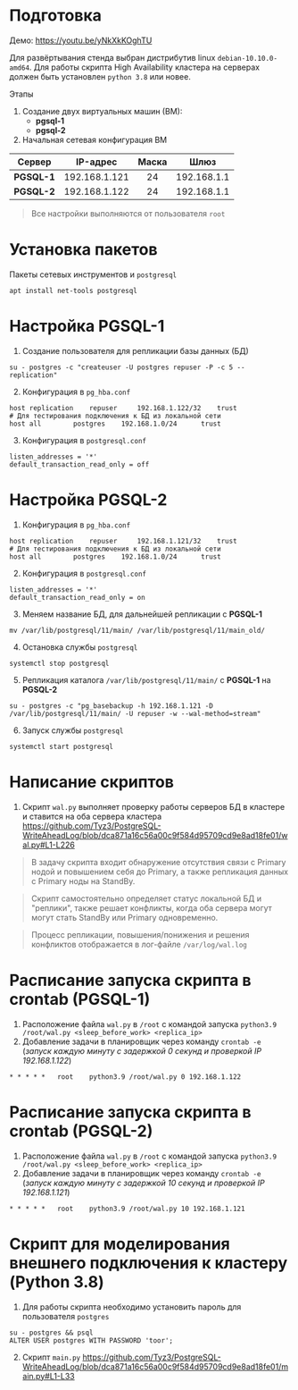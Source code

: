 # Подготовка
Демо: https://youtu.be/yNkXkKOghTU

Для развёртывания стенда выбран дистрибутив linux `debian-10.10.0-amd64`.
Для работы скрипта High Availability кластера на серверах должен быть установлен `python 3.8` или новее.

Этапы
1. Создание двух виртуальных машин (ВМ):
	* **pgsql-1** 
	* **pgsql-2**
2. Начальная сетевая конфигурация ВМ

| Сервер | IP-адрес | Маска | Шлюз |
| --- | :---: | :---: | :---: |
| **PGSQL-1**  | 192.168.1.121 | 24 | 192.168.1.1 |
| **PGSQL-2**  | 192.168.1.122 | 24 | 192.168.1.1 |

> Все настройки выполняются от пользователя `root`

# Установка пакетов
Пакеты сетевых инструментов и `postgresql`
```
apt install net-tools postgresql
```

# Настройка PGSQL-1
1. Создание пользователя для репликации базы данных (БД) 
```
su - postgres -с "createuser -U postgres repuser -P -c 5 --replication"
```
2. Конфигурация в `pg_hba.conf`
```
host replication	repuser		192.168.1.122/32	trust
# Для тестирования подключения к БД из локальной сети
host all		postgres	192.168.1.0/24		trust
```
3. Конфигурация в `postgresql.conf`
```
listen_addresses = '*'
default_transaction_read_only = off
```

# Настройка PGSQL-2
1. Конфигурация в `pg_hba.conf`
```
host replication	repuser		192.168.1.121/32	trust
# Для тестирования подключения к БД из локальной сети
host all		postgres	192.168.1.0/24 		trust
```
2. Конфигурация в `postgresql.conf`
```
listen_addresses = '*'
default_transaction_read_only = on
```
3. Меняем название БД, для дальнейшей репликации с **PGSQL-1**
```
mv /var/lib/postgresql/11/main/ /var/lib/postgresql/11/main_old/
```
4. Остановка службы `postgresql`
```
systemctl stop postgresql
```
5. Репликация каталога `/var/lib/postgresql/11/main/` с **PGSQL-1** на **PGSQL-2**
```
su - postgres -c "pg_basebackup -h 192.168.1.121 -D /var/lib/postgresql/11/main/ -U repuser -w --wal-method=stream"
```
6. Запуск службы `postgresql`
```
systemctl start postgresql
```

# Написание скриптов
1. Скрипт `wal.py` выполняет проверку работы серверов БД в кластере и ставится на оба сервера кластера
https://github.com/Tyz3/PostgreSQL-WriteAheadLog/blob/dca871a16c56a00c9f584d95709cd9e8ad18fe01/wal.py#L1-L226

> В задачу скрипта входит обнаружение отсутствия связи с Primary нодой и повышением себя до Primary, а также репликация данных с Primary ноды на  StandBy.

> Скрипт самостоятельно определяет статус локальной БД и "реплики", также решает конфликты, когда оба сервера могут могут стать StandBy или Primary одновременно.

> Процесс репликации, повышения/понижения и решения конфликтов отображается в лог-файле `/var/log/wal.log`
# Расписание запуска скрипта в crontab (PGSQL-1)
1. Расположение файла `wal.py` в `/root` с командой запуска `python3.9 /root/wal.py <sleep_before_work> <replica_ip>`
2. Добавление задачи в планировщик через команду `crontab -e` (_запуск каждую минуту с задержкой 0 секунд и проверкой IP 192.168.1.122_)
```
* * * * *	root	python3.9 /root/wal.py 0 192.168.1.122
```

# Расписание запуска скрипта в crontab (PGSQL-2)
1. Расположение файла `wal.py` в `/root` с командой запуска `python3.9 /root/wal.py <sleep_before_work> <replica_ip>`
2. Добавление задачи в планировщик через команду `crontab -e` (_запуск каждую минуту с задержкой 10 секунд и проверкой IP 192.168.1.121_)
```
* * * * *	root	python3.9 /root/wal.py 10 192.168.1.121
```

# Скрипт для моделирования внешнего подключения к кластеру (Python 3.8)
1. Для работы скрипта необходимо установить пароль для пользователя `postgres`
```
su - postgres && psql
ALTER USER postgres WITH PASSWORD 'toor';
```
2. Скрипт `main.py`
https://github.com/Tyz3/PostgreSQL-WriteAheadLog/blob/dca871a16c56a00c9f584d95709cd9e8ad18fe01/main.py#L1-L33
